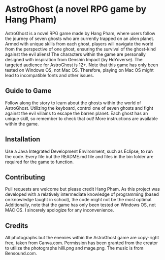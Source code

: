 # AstroGhost (a novel RPG game by Hang Pham)
AstroGhost is a novel RPG game made by Hang Pham, where users follow the journey of seven ghosts who are currently trapped on an alien planet. Armed with unique skills from each ghost, players will navigate the world from the perspective of one ghost, ensuring the survival of the ghost-kind against the evil aliens! The characters within the game are personally designed with inspiration from Genshin Impact (by HoYoverse). The targeted audience for AstroGhost is 12+. Note that this game has only been tested on Windows OS, not Mac OS. Therefore, playing on Mac OS might lead to incompatible fonts and other issues. 


## Guide to Game
Follow along the story to learn about the ghosts within the world of AstroGhost. Utilizing the keyboard, control one of seven ghosts and fight against the evil villains to escape the barren planet. Each ghost has an unique skill, so remember to check that out! More instructions are available within the game. 

## Installation
Use a Java Integrated Development Environment, such as Eclipse, to run the code. Every file but the README.md file and files in the bin folder are required for the game to function.


## Contributing
Pull requests are welcome but please credit Hang Pham. As this project was developed with a relatively intermediate knowledge of programming (based on knowledge taught in school), the code might not be the most optimal. Additionally, note that the game has only been tested on Windows OS, not MAC OS. I sincerely apologize for any inconvenience. 

## Credits 
All photographs but the enemies within the AstroGhost game are copy-right free, taken from Canva.com. Permission has been granted from the creator to utilize the photographs hilli.png and mage.png. The music is from Bensound.com. 
